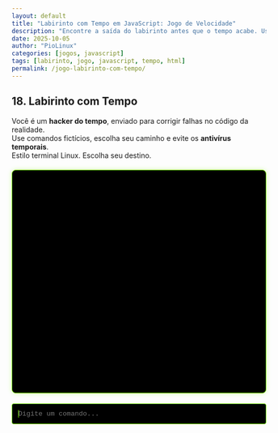 ```yaml
---
layout: default
title: "Labirinto com Tempo em JavaScript: Jogo de Velocidade"
description: "Encontre a saída do labirinto antes que o tempo acabe. Use as setas do teclado. Jogo feito com HTML, CSS e JavaScript puro — sem frameworks."
date: 2025-10-05
author: "PioLinux"
categories: [jogos, javascript]
tags: [labirinto, jogo, javascript, tempo, html]
permalink: /jogo-labirinto-com-tempo/
---
```


<h2>18. Labirinto com Tempo</h2>
  
<section>

<p>
  Você é um <strong>hacker do tempo</strong>, enviado para corrigir falhas no código da realidade.<br>
  Use comandos fictícios, escolha seu caminho e evite os <strong>antivírus temporais</strong>.<br>
  Estilo terminal Linux. Escolha seu destino.
</p>

<!-- Terminal -->
<div id="terminal" style="
  background: #000;
  color: #80ff00;
  font-family: 'Courier New', monospace;
  padding: 20px;
  border: 1px solid #80ff00;
  border-radius: 8px;
  margin: 20px auto;
  max-width: 800px;
  min-height: 400px;
  max-height: 600px;
  overflow-y: auto;
  box-shadow: 0 0 10px rgba(128, 255, 0, 0.3);
">
  <div id="historia"></div>
</div>

<!-- Input -->
<input 
  id="cmd" 
  type="text" 
  placeholder="Digite um comando..." 
  style="
    width: 100%;
    max-width: 800px;
    margin: 0 auto;
    display: block;
    padding: 12px;
    font-family: 'Courier New', monospace;
    background: #000;
    color: #80ff00;
    border: 1px solid #80ff00;
    border-radius: 4px;
    outline: none;
  "
  autofocus
/>

<script>
  const terminal = document.getElementById('historia');
  const input = document.getElementById('cmd');

  // Estado do jogo
  let local = 'nave';
  let tempo = 'desconhecido';
  let inventario = [];
  let conhecidos = [];

  // Função para adicionar linha
  function print(texto) {
    const linha = document.createElement('div');
    linha.innerHTML = texto;
    terminal.appendChild(linha);
    terminal.scrollTop = terminal.scrollHeight;
  }

  // Comandos disponíveis
  function ajuda() {
    print(`
<strong>Comandos disponíveis:</strong><br>
<strong>ir [lugar]</strong> - Vá para outro local<br>
<strong>usar [item]</strong> - Use um item<br>
<strong>olhar</strong> - Veja detalhes do local<br>
<strong>inventario</strong> - Veja seus itens<br>
<strong>ajuda</strong> - Mostra comandos
    `);
  }

  // Descrição dos locais
  function descrever(local, tempo) {
    if (local === 'nave' && tempo === 'desconhecido') {
      print(`
<strong>Nave do Tempo</strong><br>
Você está na cabine de comando da <strong>Nave Chronos</strong>.<br>
Telas verdes piscam com código antigo.<br>
O sistema pede: <strong>"Escolha uma era: 90s, 2000, 2025"</strong>
      `);
    }
    else if (local === '90s') {
      print(`
<strong>São Paulo - 1998</strong><br>
Cabine de LAN House.<br>
Um <strong>CD do Slackware Linux</strong> está no drive.<br>
Um papel com a senha: <strong>"root: abacaxi32"</strong><br>
No canto, um cartaz: <strong>"Conheça a Internet!"</strong>
      `);
    }
    else if (local === '2000') {
      print(`
<strong>Escritório - 2004</strong><br>
Computadores com Windows XP.<br>
Uma tela exibe: <strong>"Falha no firewall. Hacker no sistema."</strong><br>
Um pendrive está na porta USB. Rotulado: <strong>"Backup - NÃO TOCAR"</strong>
      `);
    }
    else if (local === '2025') {
      print(`
<strong>Centro de Dados - 2025</strong><br>
Sala com servidores quânticos.<br>
Um log mostra: <strong>"Ameaça temporal detectada. Origem: 1998"</strong><br>
Uma IA diz: <strong>"Você precisa corrigir o passado."</strong>
      `);
    }
    else {
      print(`Local desconhecido. Use 'ir' para viajar.`);
    }
  }

  // Processa comando
  function executar(cmd) {
    const args = cmd.trim().toLowerCase().split(' ');
    const comando = args[0];

    print(`<strong>> ${cmd}</strong>`);

    if (!comando) return;

    switch (comando) {
      case 'ajuda':
      case 'help':
        ajuda();
        break;

      case 'olhar':
        descrever(local, tempo);
        break;

      case 'inventario':
        if (inventario.length === 0) {
          print('Seu inventário está vazio.');
        } else {
          print('<strong>Itens:</strong> ' + inventario.join(', '));
        }
        break;

      case 'ir':
        const destino = args[1];
        if (!destino) {
          print('Ir para onde? Ex: <strong>ir 90s</strong>');
          return;
        }

        if (destino === '90s' && !conhecidos.includes('90s')) {
          print('Você ativa a nave e viaja no tempo...');
          local = '90s';
          tempo = '1998';
          conhecidos.push('90s');
          descrever(local, tempo);
        }
        else if (destino === '2000' && conhecidos.includes('90s')) {
          print('Você viaja para o ano 2004...');
          local = '2000';
          tempo = '2004';
          conhecidos.push('2000');
          descrever(local, tempo);
        }
        else if (destino === '2025' && conhecidos.includes('2000')) {
          print('Você viaja para o futuro...');
          local = '2025';
          tempo = '2025';
          conhecidos.push('2025');
          descrever(local, tempo);
        }
        else if (destino === 'nave') {
          print('Você retorna para a nave do tempo.');
          local = 'nave';
          tempo = 'desconhecido';
          descrever(local, tempo);
        }
        else {
          print(`Você não pode ir para <strong>${destino}</strong> agora.`);
          if (destino === '2000') {
            print('Primeiro, visite os anos 90.');
          }
          if (destino === '2025') {
            print('Primeiro, resolva o problema em 2004.');
          }
        }
        break;

      case 'usar':
        const item = args.slice(1).join(' ');
        if (!item) {
          print('Usar o quê?');
          return;
        }

        if (item === 'cd' && local === '90s') {
          print(`
<strong>CD do Slackware</strong><br>
Você insere o CD. O sistema inicia.<br>
A tela mostra: <strong>"Sistema Linux ativado. Firewall do tempo restaurado."</strong><br>
Uma mensagem surge: <strong>"O passado foi corrigido. Volte para 2025."</strong>
          `);
          if (!inventario.includes('CD do Slackware')) {
            inventario.push('CD do Slackware');
            print('<strong>(CD adicionado ao inventário)</strong>');
          }
        }
        else if (item === 'pendrive' && local === '2000') {
          print(`
<strong>Pendrive</strong><br>
Você copia os logs. O sistema avisa:<br>
<strong>"Ataque bloqueado. Hacker identificado: Eu do futuro."</strong><br>
Você precisa avisar o passado.
          `);
          if (!inventario.includes('Pendrive com logs')) {
            inventario.push('Pendrive com logs');
          }
        }
        else if (item === 'cd do slackware' && inventario.includes('CD do Slackware') && local === '2025') {
          print(`
<strong>CD do Slackware</strong><br>
Você insere no servidor quântico.<br>
<strong>SISTEMA RESTAURADO.</strong><br>
A linha do tempo se conserta.<br>
<strong>PARABÉNS, HACKER DO TEMPO!</strong><br>
Você salvou a realidade.
          `);
          fimDeJogo(true);
        }
        else {
          print(`Você não pode usar <strong>${item}</strong> aqui.`);
        }
        break;

      default:
        print(`${comando}: comando não encontrado. Digite 'ajuda' para ajuda.`);
        break;
    }
  }

  // Fim de jogo
  function fimDeJogo(vitoria) {
    const final = document.createElement('div');
    final.style.marginTop = '20px';
    final.style.padding = '15px';
    final.style.border = '1px dashed #80ff00';
    final.style.color = vitoria ? '#80ff00' : '#ff0000';
    final.innerHTML = vitoria
      ? '<strong>🚀 MISSÃO CUMPRIDA!</strong><br>Você consertou a linha do tempo. A realidade está segura.'
      : '<strong>💀 O TEMPO COLAPSA!</strong><br>Você falhou. O universo desaparece.';
    terminal.appendChild(final);
    input.disabled = true;
  }

  // Inicializa
  window.onload = function() {
    print(`
<strong>simulador@chronos:~$</strong> Iniciando Nave do Tempo...<br>
<strong>Sistema de Viagem Temporal ativado.</strong><br>
Você foi enviado para corrigir falhas no código da realidade.<br>
Use comandos de terminal para navegar.<br>
Digite <strong>ajuda</strong> para começar.
    `);
  };

  // Evento de envio
  input.addEventListener('keypress', function(e) {
    if (e.key === 'Enter') {
      const cmd = input.value;
      executar(cmd);
      input.value = '';
    }
  });

  // Dica inicial
  setTimeout(() => {
    if (terminal.children.length <= 1) {
      print('<strong>Dica:</strong> digite <strong>ajuda</strong> para ver os comandos.');
    }
  }, 3000);
</script>
</section>
